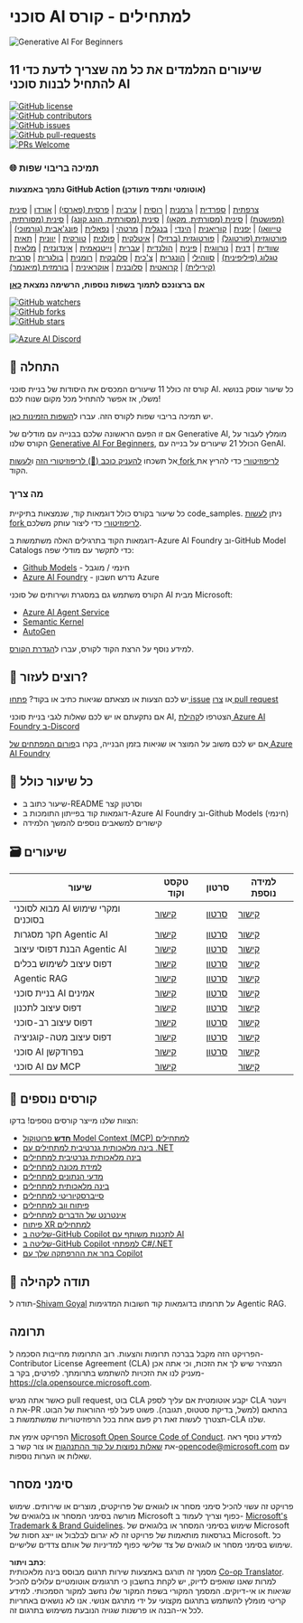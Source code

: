 <!--
CO_OP_TRANSLATOR_METADATA:
{
  "original_hash": "6b07046397366e6f6f4524c9ddeba1e1",
  "translation_date": "2025-07-12T14:55:14+00:00",
  "source_file": "README.md",
  "language_code": "he"
}
-->
# סוכני AI למתחילים - קורס

![Generative AI For Beginners](../../translated_images/repo-thumbnail.083b24afed61b6dd27a7fc53798bebe9edf688a41031163a1fca9f61c64d63ec.he.png)

## 11 שיעורים המלמדים את כל מה שצריך לדעת כדי להתחיל לבנות סוכני AI

[![GitHub license](https://img.shields.io/github/license/microsoft/ai-agents-for-beginners.svg)](https://github.com/microsoft/ai-agents-for-beginners/blob/master/LICENSE?WT.mc_id=academic-105485-koreyst)  
[![GitHub contributors](https://img.shields.io/github/contributors/microsoft/ai-agents-for-beginners.svg)](https://GitHub.com/microsoft/ai-agents-for-beginners/graphs/contributors/?WT.mc_id=academic-105485-koreyst)  
[![GitHub issues](https://img.shields.io/github/issues/microsoft/ai-agents-for-beginners.svg)](https://GitHub.com/microsoft/ai-agents-for-beginners/issues/?WT.mc_id=academic-105485-koreyst)  
[![GitHub pull-requests](https://img.shields.io/github/issues-pr/microsoft/ai-agents-for-beginners.svg)](https://GitHub.com/microsoft/ai-agents-for-beginners/pulls/?WT.mc_id=academic-105485-koreyst)  
[![PRs Welcome](https://img.shields.io/badge/PRs-welcome-brightgreen.svg?style=flat-square)](http://makeapullrequest.com?WT.mc_id=academic-105485-koreyst)

### 🌐 תמיכה בריבוי שפות

#### נתמך באמצעות GitHub Action (אוטומטי ותמיד מעודכן)

[צרפתית](../fr/README.md) | [ספרדית](../es/README.md) | [גרמנית](../de/README.md) | [רוסית](../ru/README.md) | [ערבית](../ar/README.md) | [פרסית (פארסי)](../fa/README.md) | [אורדו](../ur/README.md) | [סינית (מפושטת)](../zh/README.md) | [סינית (מסורתית, מקאו)](../mo/README.md) | [סינית (מסורתית, הונג קונג)](../hk/README.md) | [סינית (מסורתית, טייוואן)](../tw/README.md) | [יפנית](../ja/README.md) | [קוריאנית](../ko/README.md) | [הינדי](../hi/README.md) | [בנגלית](../bn/README.md) | [מרטהי](../mr/README.md) | [נפאלית](../ne/README.md) | [פונג'אבית (גורמוכי)](../pa/README.md) | [פורטוגזית (פורטוגל)](../pt/README.md) | [פורטוגזית (ברזיל)](../br/README.md) | [איטלקית](../it/README.md) | [פולנית](../pl/README.md) | [טורקית](../tr/README.md) | [יוונית](../el/README.md) | [תאית](../th/README.md) | [שוודית](../sv/README.md) | [דנית](../da/README.md) | [נורווגית](../no/README.md) | [פינית](../fi/README.md) | [הולנדית](../nl/README.md) | [עברית](./README.md) | [וייטנאמית](../vi/README.md) | [אינדונזית](../id/README.md) | [מלאית](../ms/README.md) | [טגלוג (פיליפינית)](../tl/README.md) | [סווהילי](../sw/README.md) | [הונגרית](../hu/README.md) | [צ'כית](../cs/README.md) | [סלובקית](../sk/README.md) | [רומנית](../ro/README.md) | [בולגרית](../bg/README.md) | [סרבית (קירילית)](../sr/README.md) | [קרואטית](../hr/README.md) | [סלובנית](../sl/README.md) | [אוקראינית](../uk/README.md) | [בורמזית (מיאנמר)](../my/README.md)

**אם ברצונכם לתמוך בשפות נוספות, הרשימה נמצאת [כאן](https://github.com/Azure/co-op-translator/blob/main/getting_started/supported-languages.md)**

[![GitHub watchers](https://img.shields.io/github/watchers/microsoft/ai-agents-for-beginners.svg?style=social&label=Watch)](https://GitHub.com/microsoft/ai-agents-for-beginners/watchers/?WT.mc_id=academic-105485-koreyst)  
[![GitHub forks](https://img.shields.io/github/forks/microsoft/ai-agents-for-beginners.svg?style=social&label=Fork)](https://GitHub.com/microsoft/ai-agents-for-beginners/network/?WT.mc_id=academic-105485-koreyst)  
[![GitHub stars](https://img.shields.io/github/stars/microsoft/ai-agents-for-beginners.svg?style=social&label=Star)](https://GitHub.com/microsoft/ai-agents-for-beginners/stargazers/?WT.mc_id=academic-105485-koreyst)

[![Azure AI Discord](https://dcbadge.limes.pink/api/server/kzRShWzttr)](https://discord.gg/kzRShWzttr)


## 🌱 התחלה

קורס זה כולל 11 שיעורים המכסים את היסודות של בניית סוכני AI. כל שיעור עוסק בנושא משלו, אז אפשר להתחיל מכל מקום שנוח לכם!

יש תמיכה בריבוי שפות לקורס הזה. עברו ל[השפות הזמינות כאן](../..).

אם זו הפעם הראשונה שלכם בבנייה עם מודלים של Generative AI, מומלץ לעבור על הקורס שלנו [Generative AI For Beginners](https://aka.ms/genai-beginners), הכולל 21 שיעורים על בנייה עם GenAI.

אל תשכחו [להעניק כוכב (🌟) לריפוזיטורי הזה](https://docs.github.com/en/get-started/exploring-projects-on-github/saving-repositories-with-stars?WT.mc_id=academic-105485-koreyst) ו[לעשות fork לריפוזיטורי](https://github.com/microsoft/ai-agents-for-beginners/fork) כדי להריץ את הקוד.

### מה צריך

כל שיעור בקורס כולל דוגמאות קוד, שנמצאות בתיקיית code_samples. ניתן [לעשות fork לריפוזיטורי](https://github.com/microsoft/ai-agents-for-beginners/fork) כדי ליצור עותק משלכם.

דוגמאות הקוד בתרגילים האלה משתמשות ב-Azure AI Foundry וב-GitHub Model Catalogs כדי לתקשר עם מודלי שפה:

- [Github Models](https://aka.ms/ai-agents-beginners/github-models) - חינמי / מוגבל  
- [Azure AI Foundry](https://aka.ms/ai-agents-beginners/ai-foundry) - נדרש חשבון Azure

הקורס משתמש גם במסגרת ושירותים של סוכני AI מבית Microsoft:

- [Azure AI Agent Service](https://aka.ms/ai-agents-beginners/ai-agent-service)  
- [Semantic Kernel](https://aka.ms/ai-agents-beginners/semantic-kernel)  
- [AutoGen](https://aka.ms/ai-agents/autogen)

למידע נוסף על הרצת הקוד לקורס, עברו ל[הגדרת הקורס](./00-course-setup/README.md).

## 🙏 רוצים לעזור?

יש לכם הצעות או מצאתם שגיאות כתיב או בקוד? [פתחו issue](https://github.com/microsoft/ai-agents-for-beginners/issues?WT.mc_id=academic-105485-koreyst) או [צרו pull request](https://github.com/microsoft/ai-agents-for-beginners/pulls?WT.mc_id=academic-105485-koreyst)

אם נתקעתם או יש לכם שאלות לגבי בניית סוכני AI, הצטרפו ל[קהילת Azure AI Foundry ב-Discord](https://discord.gg/kzRShWzttr)

אם יש לכם משוב על המוצר או שגיאות בזמן הבנייה, בקרו ב[פורום המפתחים של Azure AI Foundry](https://aka.ms/azureaifoundry/forum)

## 📂 כל שיעור כולל

- שיעור כתוב ב-README וסרטון קצר  
- דוגמאות קוד בפייתון התומכות ב-Azure AI Foundry וב-Github Models (חינמי)  
- קישורים למשאבים נוספים להמשך הלמידה  

## 🗃️ שיעורים

| **שיעור**                                | **טקסט וקוד**                                     | **סרטון**                                                  | **למידה נוספת**                                                                       |
|------------------------------------------|----------------------------------------------------|------------------------------------------------------------|----------------------------------------------------------------------------------------|
| מבוא לסוכני AI ומקרי שימוש בסוכנים       | [קישור](./01-intro-to-ai-agents/README.md)          | [סרטון](https://youtu.be/3zgm60bXmQk?si=z8QygFvYQv-9WtO1)  | [קישור](https://aka.ms/ai-agents-beginners/collection?WT.mc_id=academic-105485-koreyst) |
| חקר מסגרות Agentic AI                    | [קישור](./02-explore-agentic-frameworks/README.md)  | [סרטון](https://youtu.be/ODwF-EZo_O8?si=Vawth4hzVaHv-u0H)  | [קישור](https://aka.ms/ai-agents-beginners/collection?WT.mc_id=academic-105485-koreyst) |
| הבנת דפוסי עיצוב Agentic AI              | [קישור](./03-agentic-design-patterns/README.md)     | [סרטון](https://youtu.be/m9lM8qqoOEA?si=BIzHwzstTPL8o9GF)  | [קישור](https://aka.ms/ai-agents-beginners/collection?WT.mc_id=academic-105485-koreyst) |
| דפוס עיצוב לשימוש בכלים                  | [קישור](./04-tool-use/README.md)                    | [סרטון](https://youtu.be/vieRiPRx-gI?si=2z6O2Xu2cu_Jz46N)  | [קישור](https://aka.ms/ai-agents-beginners/collection?WT.mc_id=academic-105485-koreyst) |
| Agentic RAG                              | [קישור](./05-agentic-rag/README.md)                 | [סרטון](https://youtu.be/WcjAARvdL7I?si=gKPWsQpKiIlDH9A3)  | [קישור](https://aka.ms/ai-agents-beginners/collection?WT.mc_id=academic-105485-koreyst) |
| בניית סוכני AI אמינים                    | [קישור](./06-building-trustworthy-agents/README.md) | [סרטון](https://youtu.be/iZKkMEGBCUQ?si=jZjpiMnGFOE9L8OK ) | [קישור](https://aka.ms/ai-agents-beginners/collection?WT.mc_id=academic-105485-koreyst) |
| דפוס עיצוב לתכנון                        | [קישור](./07-planning-design/README.md)             | [סרטון](https://youtu.be/kPfJ2BrBCMY?si=6SC_iv_E5-mzucnC)  | [קישור](https://aka.ms/ai-agents-beginners/collection?WT.mc_id=academic-105485-koreyst) |
| דפוס עיצוב רב-סוכני                     | [קישור](./08-multi-agent/README.md)                 | [סרטון](https://youtu.be/V6HpE9hZEx0?si=rMgDhEu7wXo2uo6g)  | [קישור](https://aka.ms/ai-agents-beginners/collection?WT.mc_id=academic-105485-koreyst) |
| דפוס עיצוב מטה-קוגניציה                  | [קישור](./09-metacognition/README.md)               | [סרטון](https://youtu.be/His9R6gw6Ec?si=8gck6vvdSNCt6OcF)  | [קישור](https://aka.ms/ai-agents-beginners/collection?WT.mc_id=academic-105485-koreyst) |
| סוכני AI בפרודקשן                       | [קישור](./10-ai-agents-production/README.md)        | [סרטון](https://youtu.be/l4TP6IyJxmQ?si=31dnhexRo6yLRJDl)  | [קישור](https://aka.ms/ai-agents-beginners/collection?WT.mc_id=academic-105485-koreyst) |
| סוכני AI עם MCP                         | [קישור](./11-mcp/README.md)                         |                                                            | [קישור](https://aka.ms/mcp-for-beginners)                                               |

## 🎒 קורסים נוספים

הצוות שלנו מייצר קורסים נוספים! בדקו:
- [**חדש** פרוטוקול Model Context (MCP) למתחילים](https://github.com/microsoft/mcp-for-beginners?WT.mc_id=academic-105485-koreyst)
- [בינה מלאכותית גנרטיבית למתחילים עם .NET](https://github.com/microsoft/Generative-AI-for-beginners-dotnet?WT.mc_id=academic-105485-koreyst)
- [בינה מלאכותית גנרטיבית למתחילים](https://github.com/microsoft/generative-ai-for-beginners?WT.mc_id=academic-105485-koreyst)
- [למידת מכונה למתחילים](https://aka.ms/ml-beginners?WT.mc_id=academic-105485-koreyst)
- [מדעי הנתונים למתחילים](https://aka.ms/datascience-beginners?WT.mc_id=academic-105485-koreyst)
- [בינה מלאכותית למתחילים](https://aka.ms/ai-beginners?WT.mc_id=academic-105485-koreyst)
- [סייברסקיוריטי למתחילים](https://github.com/microsoft/Security-101??WT.mc_id=academic-96948-sayoung)
- [פיתוח ווב למתחילים](https://aka.ms/webdev-beginners?WT.mc_id=academic-105485-koreyst)
- [אינטרנט של הדברים למתחילים](https://aka.ms/iot-beginners?WT.mc_id=academic-105485-koreyst)
- [פיתוח XR למתחילים](https://github.com/microsoft/xr-development-for-beginners?WT.mc_id=academic-105485-koreyst)
- [שליטה ב-GitHub Copilot לתכנות משותף עם AI](https://aka.ms/GitHubCopilotAI?WT.mc_id=academic-105485-koreyst)
- [שליטה ב-GitHub Copilot למפתחי C#/.NET](https://github.com/microsoft/mastering-github-copilot-for-dotnet-csharp-developers?WT.mc_id=academic-105485-koreyst)
- [בחר את ההרפתקה שלך עם Copilot](https://github.com/microsoft/CopilotAdventures?WT.mc_id=academic-105485-koreyst)

## 🌟 תודה לקהילה

תודה ל-[Shivam Goyal](https://www.linkedin.com/in/shivam2003/) על תרומתו בדוגמאות קוד חשובות המדגימות Agentic RAG.

## תרומה

הפרויקט הזה מקבל בברכה תרומות והצעות. רוב התרומות מחייבות הסכמה ל-
Contributor License Agreement (CLA) המצהיר שיש לך את הזכות, וכי אתה אכן מעניק לנו
את הזכויות להשתמש בתרומתך. לפרטים, בקר ב-
<https://cla.opensource.microsoft.com>.

כאשר אתה מגיש pull request, בוט CLA יקבע אוטומטית אם עליך לספק
CLA ויעטר את ה-PR בהתאם (למשל, בדיקת סטטוס, תגובה). פשוט פעל לפי ההוראות
של הבוט. תצטרך לעשות זאת רק פעם אחת בכל הרפוזיטוריות שמשתמשות ב-CLA שלנו.

הפרויקט אימץ את [Microsoft Open Source Code of Conduct](https://opensource.microsoft.com/codeofconduct/).
למידע נוסף ראה את [שאלות נפוצות על קוד ההתנהגות](https://opensource.microsoft.com/codeofconduct/faq/) או
צור קשר ב-[opencode@microsoft.com](mailto:opencode@microsoft.com) עם שאלות או הערות נוספות.

## סימני מסחר

פרויקט זה עשוי להכיל סימני מסחר או לוגואים של פרויקטים, מוצרים או שירותים. שימוש מורשה בסימני המסחר או בלוגואים של Microsoft כפוף וצריך לעמוד ב-
[Microsoft's Trademark & Brand Guidelines](https://www.microsoft.com/legal/intellectualproperty/trademarks/usage/general).
שימוש בסימני המסחר או בלוגואים של Microsoft בגרסאות מותאמות של פרויקט זה לא יגרום לבלבול או ייצג חסות של Microsoft.
כל שימוש בסימני מסחר או לוגואים של צד שלישי כפוף למדיניות של אותם צדדים שלישיים.

**כתב ויתור**:  
מסמך זה תורגם באמצעות שירות תרגום מבוסס בינה מלאכותית [Co-op Translator](https://github.com/Azure/co-op-translator). למרות שאנו שואפים לדיוק, יש לקחת בחשבון כי תרגומים אוטומטיים עלולים להכיל שגיאות או אי-דיוקים. המסמך המקורי בשפת המקור שלו נחשב למקור הסמכותי. למידע קריטי מומלץ להשתמש בתרגום מקצועי על ידי מתרגם אנושי. אנו לא נושאים באחריות לכל אי-הבנה או פרשנות שגויה הנובעת משימוש בתרגום זה.